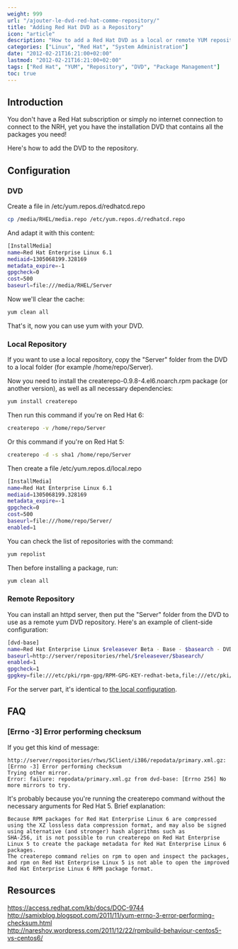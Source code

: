 ```yaml
---
weight: 999
url: "/ajouter-le-dvd-red-hat-comme-repository/"
title: "Adding Red Hat DVD as a Repository"
icon: "article"
description: "How to add a Red Hat DVD as a local or remote YUM repository for installing packages without internet access or subscription."
categories: ["Linux", "Red Hat", "System Administration"]
date: "2012-02-21T16:21:00+02:00"
lastmod: "2012-02-21T16:21:00+02:00"
tags: ["Red Hat", "YUM", "Repository", "DVD", "Package Management"]
toc: true
---
```


## Introduction

You don't have a Red Hat subscription or simply no internet connection to connect to the NRH, yet you have the installation DVD that contains all the packages you need!

Here's how to add the DVD to the repository.

## Configuration

### DVD

Create a file in /etc/yum.repos.d/redhatcd.repo

```bash
cp /media/RHEL/media.repo /etc/yum.repos.d/redhatcd.repo
```

And adapt it with this content:

```bash
[InstallMedia]
name=Red Hat Enterprise Linux 6.1
mediaid=1305068199.328169
metadata_expire=-1
gpgcheck=0
cost=500
baseurl=file:///media/RHEL/Server
```

Now we'll clear the cache:

```bash
yum clean all
```

That's it, now you can use yum with your DVD.

### Local Repository

If you want to use a local repository, copy the "Server" folder from the DVD to a local folder (for example /home/repo/Server).

Now you need to install the createrepo-0.9.8-4.el6.noarch.rpm package (or another version), as well as all necessary dependencies:

```bash
yum install createrepo
```

Then run this command if you're on Red Hat 6:

```bash
createrepo -v /home/repo/Server
```

Or this command if you're on Red Hat 5:

```bash
createrepo -d -s sha1 /home/repo/Server
```

Then create a file /etc/yum.repos.d/local.repo

```bash
[InstallMedia]
name=Red Hat Enterprise Linux 6.1
mediaid=1305068199.328169
metadata_expire=-1
gpgcheck=0
cost=500
baseurl=file:///home/repo/Server/
enabled=1
```

You can check the list of repositories with the command:

```bash
yum repolist
```

Then before installing a package, run:

```bash
yum clean all
```

### Remote Repository

You can install an httpd server, then put the "Server" folder from the DVD to use as a remote yum DVD repository. Here's an example of client-side configuration:

```bash
[dvd-base]
name=Red Hat Enterprise Linux $releasever Beta - Base - $basearch - DVD
baseurl=http://server/repositories/rhel/$releasever/$basearch/
enabled=1
gpgcheck=1
gpgkey=file:///etc/pki/rpm-gpg/RPM-GPG-KEY-redhat-beta,file:///etc/pki/rpm-gpg/RPM-GPG-KEY-redhat-release
```

For the server part, it's identical to [the local configuration](#local-repository).

## FAQ

### [Errno -3] Error performing checksum

If you get this kind of message:

```
http://server/repositories/rhws/5Client/i386/repodata/primary.xml.gz: [Errno -3] Error performing checksum
Trying other mirror.
Error: failure: repodata/primary.xml.gz from dvd-base: [Errno 256] No more mirrors to try.
```

It's probably because you're running the createrepo command without the necessary arguments for Red Hat 5. Brief explanation:

```
Because RPM packages for Red Hat Enterprise Linux 6 are compressed using the XZ lossless data compression format, and may also be signed using alternative (and stronger) hash algorithms such as
SHA-256, it is not possible to run createrepo on Red Hat Enterprise Linux 5 to create the package metadata for Red Hat Enterprise Linux 6 packages.
The createrepo command relies on rpm to open and inspect the packages, and rpm on Red Hat Enterprise Linux 5 is not able to open the improved Red Hat Enterprise Linux 6 RPM package format.
```

## Resources

https://access.redhat.com/kb/docs/DOC-9744  
http://samixblog.blogspot.com/2011/11/yum-errno-3-error-performing-checksum.html  
http://nareshov.wordpress.com/2011/12/22/rpmbuild-behaviour-centos5-vs-centos6/
